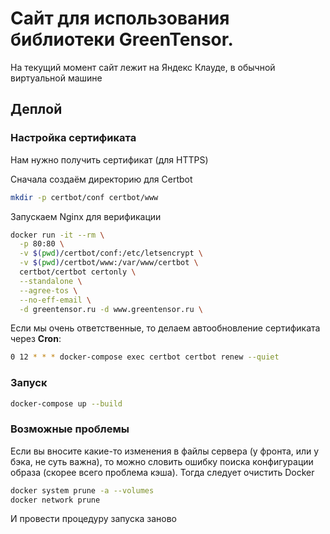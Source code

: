 # Сайт для использования библиотеки GreenTensor.

На текущий момент сайт лежит на Яндекс Клауде, в обычной виртуальной машине

## Деплой

### Настройка сертификата
Нам нужно получить сертификат (для HTTPS)

Сначала создаём директорию для Certbot
```bash
mkdir -p certbot/conf certbot/www
```

Запускаем Nginx для верификации
```bash
docker run -it --rm \
  -p 80:80 \
  -v $(pwd)/certbot/conf:/etc/letsencrypt \
  -v $(pwd)/certbot/www:/var/www/certbot \
  certbot/certbot certonly \
  --standalone \
  --agree-tos \
  --no-eff-email \
  -d greentensor.ru -d www.greentensor.ru \
```

Если мы очень ответственные, то делаем автообновление сертификата через **Cron**:

```bash
0 12 * * * docker-compose exec certbot certbot renew --quiet
```

### Запуск 

```bash
docker-compose up --build
```

### Возможные проблемы

Если вы вносите какие-то изменения в файлы сервера (у фронта, или у бэка, не суть важна), то можно словить ошибку поиска конфигурации образа (скорее всего проблема кэша). Тогда следует очистить Docker

```bash
docker system prune -a --volumes
docker network prune
```

И провести процедуру запуска заново